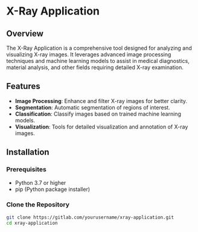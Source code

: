 # X-Ray Application

## Overview

The X-Ray Application is a comprehensive tool designed for analyzing and visualizing X-ray images. It leverages advanced image processing techniques and machine learning models to assist in medical diagnostics, material analysis, and other fields requiring detailed X-ray examination.

## Features

- **Image Processing**: Enhance and filter X-ray images for better clarity.
- **Segmentation**: Automatic segmentation of regions of interest.
- **Classification**: Classify images based on trained machine learning models.
- **Visualization**: Tools for detailed visualization and annotation of X-ray images.

## Installation

### Prerequisites

- Python 3.7 or higher
- pip (Python package installer)

### Clone the Repository

```sh
git clone https://gitlab.com/yourusername/xray-application.git
cd xray-application
